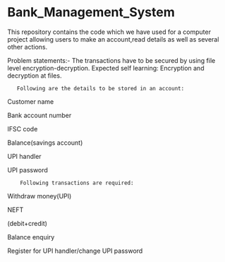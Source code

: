 # Bank_Management_System

This repository contains the code which we have used for a computer project allowing users to make an account,read details as well as several other actions.

Problem statements:-
The transactions have to be secured by using file level encryption-decryption.
Expected self learning: Encryption and decryption at files.

       Following are the details to be stored in an account:

 Customer name
 
 Bank account number
 
 IFSC code
 
 Balance(savings account)
 
 UPI handler
 
 UPI password
 
        Following transactions are required:

 Withdraw money(UPI)

 NEFT
 
 (debit+credit) 
 
 Balance enquiry

 Register for UPI handler/change UPI password
